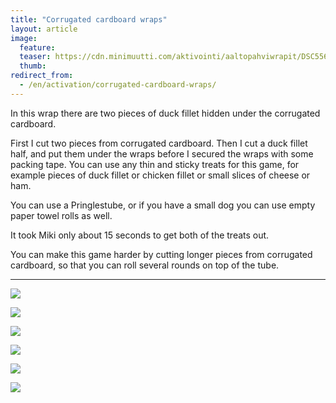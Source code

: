 ```yaml
---
title: "Corrugated cardboard wraps"
layout: article
image:
  feature:
  teaser: https://cdn.minimuutti.com/aktivointi/aaltopahviwrapit/DSC55675-245px.jpg
  thumb:
redirect_from:
  - /en/activation/corrugated-cardboard-wraps/
---
```


In this wrap there are two pieces of duck fillet hidden under the corrugated cardboard.

First I cut two pieces from corrugated cardboard. Then I cut a duck fillet half, and put them under the wraps before I secured the wraps with some packing tape. You can use any thin and sticky treats for this game, for example pieces of duck fillet or chicken fillet or small slices of cheese or ham.

You can use a Pringlestube, or if you have a small dog you can use empty paper towel rolls as well.

It took Miki only about 15 seconds to get both of the treats out.

You can make this game harder by cutting longer pieces from corrugated cardboard, so that you can roll several rounds on top of the tube.

---

![](https://cdn.minimuutti.com/aktivointi/aaltopahviwrapit/DSC55668-800px.jpg)

![](https://cdn.minimuutti.com/aktivointi/aaltopahviwrapit/DSC55671-800px.jpg)

![](https://cdn.minimuutti.com/aktivointi/aaltopahviwrapit/DSC55675-800px.jpg)

![](https://cdn.minimuutti.com/aktivointi/aaltopahviwrapit/DSC55676-800px.jpg)

![](https://cdn.minimuutti.com/aktivointi/aaltopahviwrapit/DSC55685-800px.jpg)

![](https://cdn.minimuutti.com/aktivointi/aaltopahviwrapit/DSC55665-800px.jpg)
